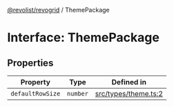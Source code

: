 [@revolist/revogrid](README.md) / ThemePackage

# Interface: ThemePackage

## Properties

| Property | Type | Defined in |
| ------ | ------ | ------ |
| `defaultRowSize` | `number` | [src/types/theme.ts:2](https://github.com/revolist/revogrid/blob/d6473f6969ab6fd56cd4da079557c4c65f0572e2/src/types/theme.ts#L2) |
